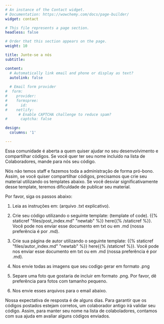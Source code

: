 ```yaml
---
# An instance of the Contact widget.
# Documentation: https://wowchemy.com/docs/page-builder/
widget: contact

# This file represents a page section.
headless: false

# Order that this section appears on the page.
weight: 10

title: Junte-se a nós
subtitle:

content:
  # Automatically link email and phone or display as text?
  autolink: false
  
  # Email form provider
#  form:
#    provider: 
#    formspree:
#      id:
#    netlify:
      # Enable CAPTCHA challenge to reduce spam?
#      captcha: false

design:
  columns: '1'

---
```


Essa comunidade é aberta a quem quiser ajudar no seu desenvolvimento e compartilhar códigos. Se você quer ter seu nome incluído na lista de Colaboradores, mande para nós seu código.

Nós não temos staff e fazemos toda a administração de forma pró-bono. Assim, se você quiser compartilhar códigos, precisamos que crie seu material utilizando os templates abaixo. Se você desviar significativamente desse template, teremos dificuldade de publicar seu material. 

Por favor, siga os passos abaixo:

1) Leia as instruções em: (arquivo .txt explicativo).

2) Crie seu código utilizando o seguinte template: (template of code). {{% staticref "files/post_index.md" "newtab" %}} here{{% /staticref %}}. Você pode nos enviar esse documento em txt ou em .md (nossa preferência é por .md).

3) Crie sua página de autor utilizando o seguinte template: {{% staticref "files/autor_index.md" "newtab" %}} here{{% /staticref %}}. Você pode nos enviar esse documento em txt ou em .md (nossa preferência é por .md).

4) Nos envie todas as imagens que seu codigo gerar em formato .png

5) Separe uma foto que gostaria de incluir em formato .png. Por favor, dê preferência para fotos com tamanho pequeno.

6) Nos envie esses arquivos para o email abaixo.

Nossa expectativa de resposta é de alguns dias. Para garantir que os códigos postados estejam corretos, um colaborador antigo irá validar seu código. Assim, para manter seu nome na lista de colaboladores, contamos com sua ajuda em avaliar alguns códigos enviados.



